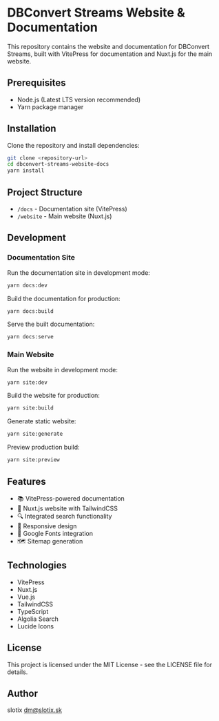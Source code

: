 # DBConvert Streams Website & Documentation

This repository contains the website and documentation for DBConvert Streams, built with VitePress for documentation and Nuxt.js for the main website.

## Prerequisites

- Node.js (Latest LTS version recommended)
- Yarn package manager

## Installation

Clone the repository and install dependencies:

```bash
git clone <repository-url>
cd dbconvert-streams-website-docs
yarn install
```

## Project Structure

- `/docs` - Documentation site (VitePress)
- `/website` - Main website (Nuxt.js)

## Development

### Documentation Site

Run the documentation site in development mode:

```bash
yarn docs:dev
```

Build the documentation for production:

```bash
yarn docs:build
```

Serve the built documentation:

```bash
yarn docs:serve
```

### Main Website

Run the website in development mode:

```bash
yarn site:dev
```

Build the website for production:

```bash
yarn site:build
```

Generate static website:

```bash
yarn site:generate
```

Preview production build:

```bash
yarn site:preview
```

## Features

- 📚 VitePress-powered documentation
- 🎨 Nuxt.js website with TailwindCSS
- 🔍 Integrated search functionality
- 📱 Responsive design
- 🎯 Google Fonts integration
- 🗺️ Sitemap generation

## Technologies

- VitePress
- Nuxt.js
- Vue.js
- TailwindCSS
- TypeScript
- Algolia Search
- Lucide Icons

## License

This project is licensed under the MIT License - see the LICENSE file for details.

## Author

slotix <dm@slotix.sk>